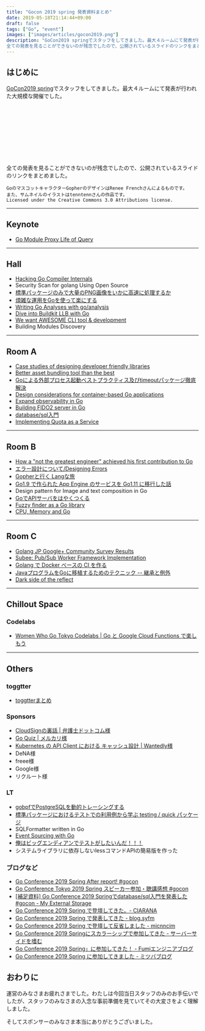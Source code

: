 ```yaml
---
title: "Gocon 2019 spring 発表資料まとめ"
date: 2019-05-18T21:14:44+09:00
draft: false
tags: ["Go", "event"]
images: ["images/articles/gocon2019.png"]
description: "GoCon2019 springでスタッフをしてきました。最大４ルームにて発表が行われた大規模な開催でした。
全ての発表を見ることができないのが残念でしたので、公開されているスライドのリンクをまとめました。"
---
```

## はじめに
[GoCon2019 spring](https://gocon.jp)でスタッフをしてきました。最大４ルームにて発表が行われた大規模な開催でした。

<div class="iframely-embed"><div class="iframely-responsive" style="height: 140px; padding-bottom: 0;"><a href="https://gocon.connpass.com/event/124530/" data-iframely-url="//cdn.iframe.ly/api/iframe?url=https%3A%2F%2Fgocon.connpass.com%2Fevent%2F124530%2F&key=2621d5600f6d423389afec325dbfc63d&iframe=card-small"></a></div></div><script async src="//cdn.iframe.ly/embed.js" charset="utf-8"></script>

全ての発表を見ることができないのが残念でしたので、公開されているスライドのリンクをまとめました。

```
GoのマスコットキャラクターGopherのデザインはRenee Frenchさんによるものです。
また、サムネイルのイラストはtenntennさんの作品です。
Licensed under the Creative Commons 3.0 Attributions license.
```

***

## Keynote
- [Go Module Proxy Life of Query](https://github.com/katiehockman/puppies/blob/master/presentation_slides.pdf)

***

## Hall
- [Hacking Go Compiler Internals](https://speakerdeck.com/moriyoshi/hacking-go-compiler-internals-2nd-season)
- Security Scan for golang Using Open Source
- [標準パッケージのみで大量のPNG画像をいかに高速に処理するか](https://go-talks.appspot.com/github.com/cia-rana/go-png-bench/doc/slide/gocon2019.slide#1)
- [煩雑な運用をGoを使って楽にする](https://speakerdeck.com/konboi/go-conference-2019-spring)
- [Writing Go Analyses with go/analysis](https://github.com/matloob/analysistalk/blob/master/presentations/tokyo.key)
- [Dive into Buildkit LLB with Go](https://speakerdeck.com/po3rin/dive-into-buildkit-llb-with-go)
- [We want AWESOME CLI tool & development](https://speakerdeck.com/micnncim/we-want-awesome-cli-tool-and-development)
- Building Modules Discovery

***

## Room A
- [Case studies of designing developer friendly libraries](https://speakerdeck.com/izumin5210/case-studies-of-designing-developer-friendly-libraries-number-gocon)
- [Better asset bundling tool than the best](https://docs.google.com/presentation/d/1_FfMqmcrfPGNTGeo6okTwC08742H19XVpnm9l98KvSc/edit#slide=id.g33148270ac_0_143)
- [Goによる外部プロセス起動ベストプラクティス及びtimeoutパッケージ徹底解決](http://songmu.github.io/slides/gocon2019-spring/#0)
- [Design considerations for container-based Go applications](https://speakerdeck.com/hgsgtk/design-considerations-for-container-based-go-application)
- [Expand observability in Go](https://docs.google.com/presentation/d/e/2PACX-1vRiua4UZzSEGuS-IIHLjwEA9VpQda8eo_z59AYSd5z8oFm7t5cjM6Jrxh3XqMLjQ6dM13WBtUd7IEH7/pub?slide=id.g405a9dc47b_0_0)
- [Building FIDO2 server in Go](https://speakerdeck.com/mururu/building-fido2-server-in-go)
- [database/sql入門](https://speakerdeck.com/budougumi0617/introduction-database-sql)
- [Implementing Quota as a Service](https://speakerdeck.com/nasa9084/implementing-quota-as-a-service)

***

## Room B
- [How a "not the greatest engineer" achieved his first contribution to Go](https://speakerdeck.com/yotak/how-a-not-the-greatest-engineer-became-a-go-contributor)
- [エラー設計について/Designing Errors](https://docs.google.com/presentation/d/1JIdZ4IVW2D3kEFUtWSvHNes3r3ykojGuUAQAnhmEVs0/edit)
- [Gopherと行く Langな旅](https://yooappn.github.io/talks/gocon-2019-spring/index.html#1)
- [Go1.9 で作られた App Engine のサービスを Go1.11 に移行した話](https://speakerdeck.com/emahiro/go-conference-2019-spring-go1-dot-9-to-go1-dot-11)
- Design pattern for Image and text composition in Go
- [GoでAPIサーバをはやくつくる](https://speakerdeck.com/juntaki/godeapisabawohayakutukuru)
- [Fuzzy finder as a Go library](https://speakerdeck.com/ktr_0731/fuzzy-finder-as-a-go-library)
- [CPU, Memory and Go](https://speakerdeck.com/sonatard/cpu-memory-and-go)

***

## Room C
- [Golang JP Google+ Community Survey Results](https://talks.godoc.org/github.com/qt-luigi/talks/2019/survey-results.slide#1)
- [Subee: Pub/Sub Worker Framework Implementation](https://speakerdeck.com/hlts2/sub-worker-framework-implementation)
- [Golang で Docker ベースの CI を作る](https://speakerdeck.com/duck8823/golangdedockerbesufalseciwozuo-ru)
- [JavaプログラムをGoに移植するためのテクニック -- 継承と例外](https://speakerdeck.com/makki_d/javapuroguramuwogoniyi-zhi-surutamefalsetekunituku-ji-cheng-toli-wai-fbed2363-bfcc-437e-afe9-c29adbbb18d7)
- [Dark side of the reflect](https://www.slideshare.net/sairoutine/dark-side-of-the-reflect-146395066)

***

## Chillout Space
### Codelabs
- [Women Who Go Tokyo Codelabs | Go と Google Cloud Functions で楽しもう](https://womenwhogotokyo.github.io/codelab/google-cloud-functions-go/#2)

***

## Others
### toggtter
- [toggtterまとめ](https://togetter.com/li/1356331)

### Sponsors
- [CloudSignの裏話 | 弁護士ドットコム様](https://speakerdeck.com/koichiwada/inside-story-of-cloudsign)
- [Go Quiz | メルカリ様](https://docs.google.com/presentation/d/1wp1odSpNmYmFkdYVk-Xn6M5ipbXcOi0cxMiI3ujKa6U/edit)
- [Kubernetes の API Client における キャッシュ設計 | Wantedly様](https://speakerdeck.com/unblee/cache-design-in-kubernetes-api-client)
- DeNA様
- freee様
- Google様
- リクルート様

### LT
- [gobpfでPostgreSQLを動的トレーシングする](https://docs.google.com/presentation/d/1yR6H2gJbUA0F7nQe6dZk9MJjEPIzmDlFk5_sVGS2wQw/edit#slide=id.p1)
- [標準パッケージにおけるテストでの利用例から学ぶ testing / quick パッケージ](https://speakerdeck.com/yusukehosonuma/golang-testing-quick)
- SQLFormatter written in Go
- [Event Sourcing with Go](https://docs.google.com/presentation/d/16s8bynqiupbB_n-KVjvA0Biy3mgatN3KSg4shyJ_C6A/edit)
- [俺はビッグエンディアンでテストがしたいんだ！！！](https://docs.google.com/presentation/d/1RWbGPNlMUlSW98pUVn5GNaWgoaON481mnGJft47pEKU/edit)
- システムライブラリに依存しないlessコマンドAPIの簡易版を作った

### ブログなど
- [Go Conference 2019 Spring After report! #gocon
](https://www.wantedly.com/companies/wantedly/post_articles/169350)
- [Go Conference Tokyo 2019 Spring スピーカー参加・聴講感想 #gocon](https://khigashigashi.hatenablog.com/entry/2019/05/18/162918)
- [[補足資料] Go Conference 2019 Springでdatabase/sql入門を発表した #gocon - My External Storage ](https://budougumi0617.github.io/2019/05/19/gocon2019spring/)
- [Go Conference 2019 Spring で登壇してきた。- CIARANA](https://medium.com/@cia_rana/go-conference-2019-spring-%E3%81%A7%E7%99%BB%E5%A3%87%E3%81%97%E3%81%A6%E3%81%8D%E3%81%9F-168e47f36d21)
- [Go Conference 2019 Spring で発表してきた - blog.syfm](https://syfm.hatenablog.com/entry/2019/05/19/170218)
- [Go Conference 2019 Spring で登壇して反省しました - micnncim](https://micnncim.github.io/2019/05/18/go-conference-2019-spring/)
- [Go Conference 2019 Springにスカラーシップで参加してきた - サーバーサイドを嗜む](https://ssabcire.hatenablog.com/entry/2019/05/19/161026)
- [Go Conference 2019 Spring」に参加してきた！ - Fumiエンジニアブログ](https://engineer-fumi.hatenablog.com/entry/2019/05/18/172000)
- [Go Conference 2019 Spring に参加してきました - ミツバブログ ](https://mitubaex.hatenablog.com/entry/2019/05/19/014059)

## おわりに
運営のみなさまお疲れさまでした。わたしは今回当日スタッフのみのお手伝いでしたが、スタッフのみなさまの入念な事前準備を見ていてその大変さをよく理解しました。

そしてスポンサーのみなさま本当にありがとうございました。
